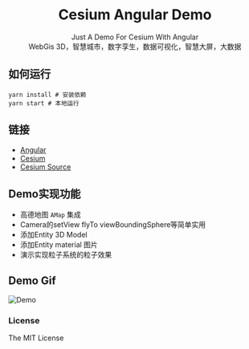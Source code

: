 
<h1 align="center">
Cesium Angular Demo</h1>

<div align="center">
Just A Demo For Cesium With Angular <br/>
WebGis 3D，智慧城市，数字孪生，数据可视化，智慧大屏，大数据
</div>


## 如何运行

```
yarn install # 安装依赖
yarn start # 本地运行
```

## 链接

+ [Angular](https://angular.cn/)
+ [Cesium](https://cesium.com/platform/cesiumjs/)
+ [Cesium Source](https://github.com/CesiumGS/cesium)

## Demo实现功能

+ 高德地图 `AMap` 集成
+ Camera的setView flyTo viewBoundingSphere等简单实用
+ 添加Entity 3D Model
+ 添加Entity material 图片
+ 演示实现粒子系统的粒子效果


## Demo Gif

![Demo](./demo.gif)


### License

The MIT License 
